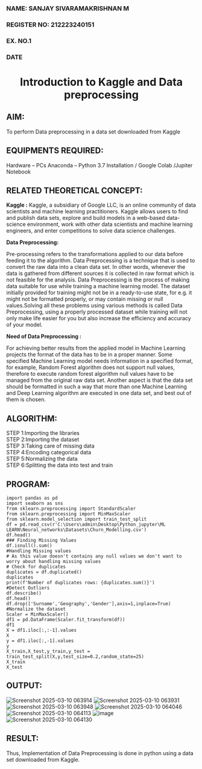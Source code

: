 <H3>NAME: SANJAY SIVARAMAKRISHNAN M</H3>
<H3>REGISTER NO: 212223240151</H3>
<H3>EX. NO.1</H3>
<H3>DATE</H3>
<H1 ALIGN =CENTER> Introduction to Kaggle and Data preprocessing</H1>

## AIM:

To perform Data preprocessing in a data set downloaded from Kaggle

## EQUIPMENTS REQUIRED:
Hardware – PCs
Anaconda – Python 3.7 Installation / Google Colab /Jupiter Notebook

## RELATED THEORETICAL CONCEPT:

**Kaggle :**
Kaggle, a subsidiary of Google LLC, is an online community of data scientists and machine learning practitioners. Kaggle allows users to find and publish data sets, explore and build models in a web-based data-science environment, work with other data scientists and machine learning engineers, and enter competitions to solve data science challenges.

**Data Preprocessing:**

Pre-processing refers to the transformations applied to our data before feeding it to the algorithm. Data Preprocessing is a technique that is used to convert the raw data into a clean data set. In other words, whenever the data is gathered from different sources it is collected in raw format which is not feasible for the analysis.
Data Preprocessing is the process of making data suitable for use while training a machine learning model. The dataset initially provided for training might not be in a ready-to-use state, for e.g. it might not be formatted properly, or may contain missing or null values.Solving all these problems using various methods is called Data Preprocessing, using a properly processed dataset while training will not only make life easier for you but also increase the efficiency and accuracy of your model.

**Need of Data Preprocessing :**

For achieving better results from the applied model in Machine Learning projects the format of the data has to be in a proper manner. Some specified Machine Learning model needs information in a specified format, for example, Random Forest algorithm does not support null values, therefore to execute random forest algorithm null values have to be managed from the original raw data set.
Another aspect is that the data set should be formatted in such a way that more than one Machine Learning and Deep Learning algorithm are executed in one data set, and best out of them is chosen.


## ALGORITHM:
STEP 1:Importing the libraries<BR>
STEP 2:Importing the dataset<BR>
STEP 3:Taking care of missing data<BR>
STEP 4:Encoding categorical data<BR>
STEP 5:Normalizing the data<BR>
STEP 6:Splitting the data into test and train<BR>

##  PROGRAM:
```
import pandas as pd
import seaborn as sns
from sklearn.preprocessing import StandardScaler
from sklearn.preprocessing import MinMaxScaler
from sklearn.model_selection import train_test_split
df = pd.read_csv(r'C:\Users\admin\Desktop\Python_jupyter\ML LEARN\Neural_networks\Datasets\Churn_Modelling.csv')
df.head()
### Finding Missing Values
df.isnull().sum()
#Handling Missing values
# As this value doesn't contains any null values we don't want to worry about handling missing values
# Check for duplicates
duplicates = df.duplicated()
duplicates
print(f'Number of duplicates rows: {duplicates.sum()}')    
#Detect Outliers
df.describe()
df.head()
df.drop(['Surname','Geography','Gender'],axis=1,inplace=True)
#Normalize the dataset
Scaler = MinMaxScaler()
df1 = pd.DataFrame(Scaler.fit_transform(df))
df1
X = df1.iloc[:,:-1].values
X
y = df1.iloc[:,-1].values
y
X_train,X_test,y_train,y_test = train_test_split(X,y,test_size=0.2,random_state=25)
X_train
X_test

```


## OUTPUT:
![Screenshot 2025-03-10 063914](https://github.com/user-attachments/assets/157a24b4-6693-495d-97a4-b765b5538570)
![Screenshot 2025-03-10 063931](https://github.com/user-attachments/assets/1cb5a8f7-6f9a-4804-b5f9-0207ca68a531)
![Screenshot 2025-03-10 063948](https://github.com/user-attachments/assets/d9207824-d6a5-4f4b-b622-c2b738eb06f2)
![Screenshot 2025-03-10 064046](https://github.com/user-attachments/assets/ab5227cd-aa6f-46be-982c-a125a27bbaef)
![Screenshot 2025-03-10 064113](https://github.com/user-attachments/assets/9bfb8e94-167e-43ce-8922-5f784ec2015d)
![image](https://github.com/user-attachments/assets/954c8f9e-0652-48e0-abe3-5e93b8a40758)
![Screenshot 2025-03-10 064130](https://github.com/user-attachments/assets/2a83aad2-3460-44a4-91ac-599f274d810c)



## RESULT:
Thus, Implementation of Data Preprocessing is done in python  using a data set downloaded from Kaggle.



